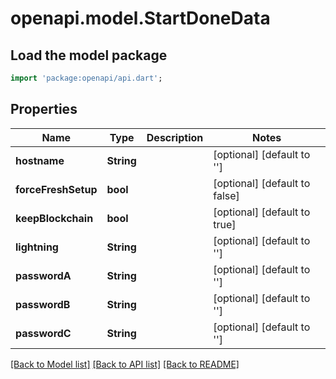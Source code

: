 # openapi.model.StartDoneData

## Load the model package
```dart
import 'package:openapi/api.dart';
```

## Properties
Name | Type | Description | Notes
------------ | ------------- | ------------- | -------------
**hostname** | **String** |  | [optional] [default to '']
**forceFreshSetup** | **bool** |  | [optional] [default to false]
**keepBlockchain** | **bool** |  | [optional] [default to true]
**lightning** | **String** |  | [optional] [default to '']
**passwordA** | **String** |  | [optional] [default to '']
**passwordB** | **String** |  | [optional] [default to '']
**passwordC** | **String** |  | [optional] [default to '']

[[Back to Model list]](../README.md#documentation-for-models) [[Back to API list]](../README.md#documentation-for-api-endpoints) [[Back to README]](../README.md)


